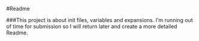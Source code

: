 #Readme

###This project is about init files, variables and expansions. I'm running out of time for submission so I will return later and create a more detailed Readme.
